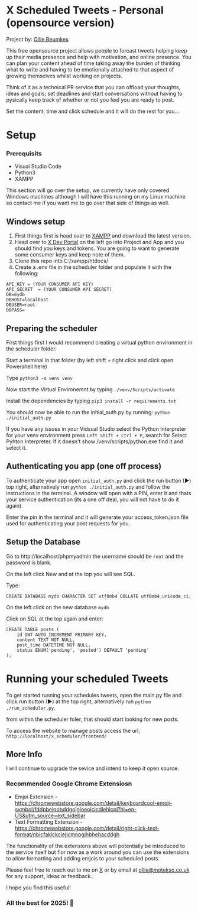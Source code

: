  # X Scheduled Tweets - Personal (opensource version)


Project by: [Ollie Beumkes](https://x.com/motekso)

This free opensource project allows people to forcast tweets helping keep up their media presence and help with motivation, and online presence. You can plan your content ahead of time taking away the burden of thinking what to write and having to be emotionally attached to that aspect of growing themselves whilst working on projects.

Think of it as a technical PR service that you can offload your thoughts, ideas and goals; set deadlines and start conversations without having to pysically keep track of whether or not you feel you are ready to post.

Set the content, time and click schedule and it will do the rest for you...

# Setup

### Prerequisits
- Visual Studio Code
- Python3 
- XAMPP

This section will go over the setup, we currently have only covered Windows machines although I will have this running on my Linux machine so contact me if you want me to go over that side of things as well.

## Windows setup

1. First things first is head over to [XAMPP](https://www.apachefriends.org/) and download the latest version.
2. Head over to [X Dev Portal](https://developer.x.com/en/portal/dashboard) on the left go into Project and App and you should find you keys and tokens.
You are going to want to generate some consumer keys and keep note of them.
3. Clone this repo into C:/xampp/htdocs/
4. Create a .env file in the scheduler folder and populate it with the following:
```
API_KEY = (YOUR CONSUMER API KEY)
API_SECRET  = (YOUR CONSUMER API SECRET)
DB=mydb
DBHOST=localhost
DBUSER=root
DBPASS=
```
## Preparing the scheduler
First things first I would recommend creating a virtual python environment in the scheduler folder.

Start a terminal in that folder (by left shift + right click and click open Powershell here)

Type ```python3 -m venv venv```

Now start the Virtual Environemnt by typing 
```./venv/Scripts/activate```

Install the dependencies by typing
```pip3 install -r requirements.txt```

You should now be able to run the initial_auth.py by running:
```python ./initial_auth.py```

If you have any issues in your Vidsual Studio select the Python Interpreter for your venv environment press ```Left Shift + Ctrl + P```, search for Select Pyhton Interpreter. If it doesn't show /venv/scripts/python.exe find it and select it.

## Authenticating you app (one off process)
To authenticate your app open ```initial_auth.py``` and click the run button (▶) top right, alternatively run ```python ./initial_auth.py``` and follow the instructions in the terminal. A window will open with a PIN, enter it and thats your service authentication (its a one off deal, you will not have to do it again).

Enter the pin in the terminal and it will generate your access_token.json file used for authenticating your post requests for you.

## Setup the Database
Go to http://localhost/phpmyadmin the username should be ```root``` and the password is blank.

On the left click New and at the top you will see SQL.

Type:
```
CREATE DATABASE mydb CHARACTER SET utf8mb4 COLLATE utf8mb4_unicode_ci;
```

On the left click on the new database ```mydb```

Click on SQL at the top again and enter:
```
CREATE TABLE posts (
    id INT AUTO_INCREMENT PRIMARY KEY,
    content TEXT NOT NULL,
    post_time DATETIME NOT NULL,
    status ENUM('pending', 'posted') DEFAULT 'pending'
);
```

# Running your scheduled Tweets

To get started running your schedules tweets, open the main.py file and click run button (▶) at the top right, alternatively run ```python ./run_scheduler.py```.

from within the scheduler foler, that should start looking for new posts.

To access the website to manage posts access the url, ```http://localhost/x_scheduler/frontend/```

## More Info

I will continue to upgrade the sevice and intend to keep it open source.

### Recommended Google Chrome Extensiosn
- Emjoi Extension - https://chromewebstore.google.com/detail/keyboardcool-emoji-symbol/fddpbejpobddgojgjoeojcicdlehlcpl?hl=en-US&utm_source=ext_sidebar
- Text Formatting Extension - https://chromewebstore.google.com/detail/right-click-text-format/nbicfaklckciejicmnpgjhbhehacddgh

The functionality of the extensions above will potentially be introduced to the service itself but fior now as a work around you can use the extensions to allow formatting and adding emjois to your scheduled posts.

Please feel free to reach out to me on [X](https://x.com/motekso) or by email at ollie@motekso.co.uk
for any support, ideas or feedback.

I hope you find this useful! 

### All the best for 2025! 🎉
